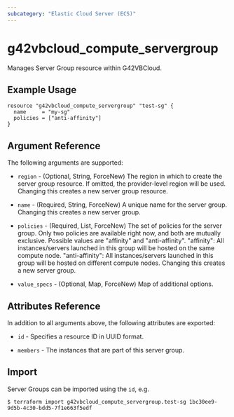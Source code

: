 ```yaml
---
subcategory: "Elastic Cloud Server (ECS)"
---
```


# g42vbcloud\_compute\_servergroup

Manages Server Group resource within G42VBCloud.

## Example Usage

```hcl
resource "g42vbcloud_compute_servergroup" "test-sg" {
  name     = "my-sg"
  policies = ["anti-affinity"]
}
```

## Argument Reference

The following arguments are supported:

* `region` - (Optional, String, ForceNew) The region in which to create the server group resource. If omitted, the provider-level region will be used. Changing this creates a new server group resource.

* `name` - (Required, String, ForceNew) A unique name for the server group. Changing this creates
    a new server group.

* `policies` - (Required, List, ForceNew) The set of policies for the server group. Only two
    policies are available right now, and both are mutually exclusive. Possible values are "affinity" and "anti-affinity". 
    "affinity": All instances/servers launched in this group will be hosted on the same compute node.
    "anti-affinity": All instances/servers launched in this group will be hosted on different compute nodes.
    Changing this creates a new server group.

* `value_specs` - (Optional, Map, ForceNew) Map of additional options.

## Attributes Reference

In addition to all arguments above, the following attributes are exported:

* `id` - Specifies a resource ID in UUID format.

* `members` - The instances that are part of this server group.

## Import

Server Groups can be imported using the `id`, e.g.

```
$ terraform import g42vbcloud_compute_servergroup.test-sg 1bc30ee9-9d5b-4c30-bdd5-7f1e663f5edf
```
